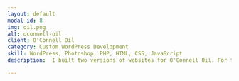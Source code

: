 ```yaml
---
layout: default
modal-id: 8
img: oil.png
alt: oconnell-oil
client: O'Connell Oil
category: Custom WordPress Development
skill: WordPress, Photoshop, PHP, HTML, CSS, JavaScript
description:  I built two versions of websites for O'Connell Oil. For the first version, I was provided with Adobe Photoshop PSD design files. I developed a pixel perfect and fully functional website with PHP, HTML, CSS, and JavaScript based on those design files . One year later, I rebuilt the website with WordPress. I installed and configured WordPress, customized theme, researched and installed and configured various modules, set up different access levels for different users so that each department can take care of their own business. I wrote detailed user manual and provided training to several employees so that they can use the system and update the website.<br><br> <button name="button2" onclick="window.open('http://www.oconnelloil.com/')"> View Site</button> 

---
```

